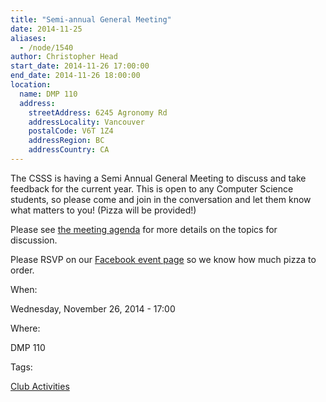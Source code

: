 ```yaml
---
title: "Semi-annual General Meeting"
date: 2014-11-25
aliases:
  - /node/1540
author: Christopher Head
start_date: 2014-11-26 17:00:00
end_date: 2014-11-26 18:00:00
location:
  name: DMP 110
  address:
    streetAddress: 6245 Agronomy Rd
    addressLocality: Vancouver
    postalCode: V6T 1Z4
    addressRegion: BC
    addressCountry: CA
---
```


The CSSS is having a Semi Annual General Meeting to discuss and take feedback for the current year. This is open to any Computer Science students, so please come and join in the conversation and let them know what matters to you! (Pizza will be provided!)

Please see [the meeting agenda](/files/2014-2015FirstSemiannualGeneralMeetingAgenda.pdf) for more details on the topics for discussion.

Please RSVP on our [Facebook event page](https://www.facebook.com/events/658212610943139/) so we know how much pizza to order.

When: 

Wednesday, November 26, 2014 - 17:00

Where: 

DMP 110

Tags: 

[Club Activities](/club)
